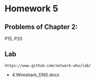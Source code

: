 # Homework 5

## Problems of Chapter 2:
P15, P20


## Lab

`https://www.github.com/network-whu/lab/`
- 4.Wireshark_DNS.docx
